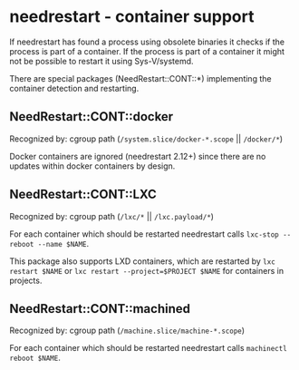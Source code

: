 needrestart - container support
===============================

If needrestart has found a process using obsolete binaries it checks if
the process is part of a container. If the process is part of a container
it might not be possible to restart it using Sys-V/systemd.

There are special packages (NeedRestart::CONT::*) implementing the
container detection and restarting.


NeedRestart::CONT::docker
-------------------------

Recognized by:	cgroup path (`/system.slice/docker-*.scope` || `/docker/*`)

Docker containers are ignored (needrestart 2.12+) since there are no updates
within docker containers by design.


NeedRestart::CONT::LXC
----------------------

Recognized by:	cgroup path (`/lxc/*` || `/lxc.payload/*`)

For each container which should be restarted needrestart calls
`lxc-stop --reboot --name $NAME`.

This package also supports LXD containers, which are restarted by `lxc restart
$NAME` or `lxc restart --project=$PROJECT $NAME` for containers in projects.

NeedRestart::CONT::machined
---------------------------

Recognized by:	cgroup path (`/machine.slice/machine-*.scope`)

For each container which should be restarted needrestart calls
`machinectl reboot $NAME`.

